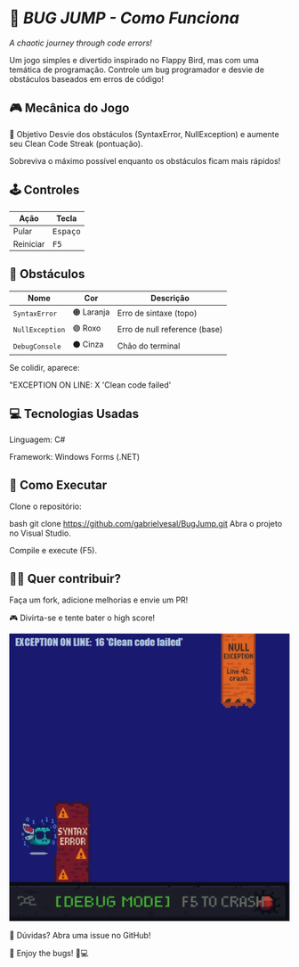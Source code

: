 # 🐞 *BUG JUMP - Como Funciona*
*A chaotic journey through code errors!*  

Um jogo simples e divertido inspirado no Flappy Bird, mas com uma temática de programação. Controle um bug programador e desvie de obstáculos baseados em erros de código!

## 🎮 **Mecânica do Jogo**
🔹 Objetivo
Desvie dos obstáculos (SyntaxError, NullException) e aumente seu Clean Code Streak (pontuação).

Sobreviva o máximo possível enquanto os obstáculos ficam mais rápidos!

## 🕹️ **Controles**
| Ação | Tecla |  
|------|-------|  
| Pular | <kbd>Espaço</kbd> |  
| Reiniciar | <kbd>F5</kbd> |  

## 🚧 **Obstáculos**
| Nome | Cor | Descrição |  
|------|-----|-----------|  
| `SyntaxError` | 🟠 Laranja | Erro de sintaxe (topo) |  
| `NullException` | 🟣 Roxo | Erro de null reference (base) |  
| `DebugConsole` | ⚫ Cinza | Chão do terminal |  

Se colidir, aparece:

"EXCEPTION ON LINE: X 'Clean code failed'

## 💻 **Tecnologias Usadas**
Linguagem: C#

Framework: Windows Forms (.NET)

## 🔧 **Como Executar**
Clone o repositório:

bash
git clone https://github.com/gabrielvesal/BugJump.git
Abra o projeto no Visual Studio.

Compile e execute (F5).

## 👨‍💻 **Quer contribuir?**
Faça um fork, adicione melhorias e envie um PR!

🎮 Divirta-se e tente bater o high score!


![Game Screenshot](preview.png)  


💬 Dúvidas? Abra uma issue no GitHub!

🚀 Enjoy the bugs! 🐛💻

